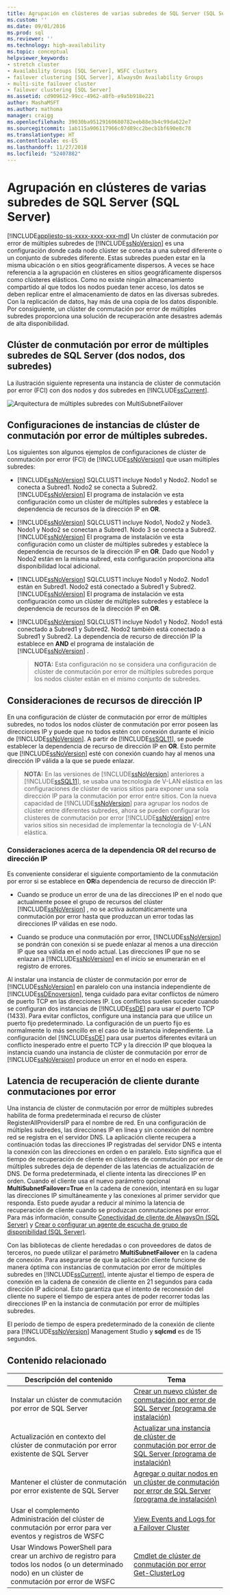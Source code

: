 ```yaml
---
title: Agrupación en clústeres de varias subredes de SQL Server (SQL Server) | Microsoft Docs
ms.custom: ''
ms.date: 09/01/2016
ms.prod: sql
ms.reviewer: ''
ms.technology: high-availability
ms.topic: conceptual
helpviewer_keywords:
- stretch cluster
- Availability Groups [SQL Server], WSFC clusters
- failover clustering [SQL Server], AlwaysOn Availability Groups
- multi-site failover cluster
- failover clustering [SQL Server]
ms.assetid: cd909612-99cc-4962-a8fb-e9a5b918e221
author: MashaMSFT
ms.author: mathoma
manager: craigg
ms.openlocfilehash: 39030ba95129160680782eeb88e3b4c99da622e7
ms.sourcegitcommit: 1ab115a906117966c07d89cc2becb1bf690e8c78
ms.translationtype: HT
ms.contentlocale: es-ES
ms.lasthandoff: 11/27/2018
ms.locfileid: "52407882"
---
```

# <a name="sql-server-multi-subnet-clustering-sql-server"></a>Agrupación en clústeres de varias subredes de SQL Server (SQL Server)
[!INCLUDE[appliesto-ss-xxxx-xxxx-xxx-md](../../../includes/appliesto-ss-xxxx-xxxx-xxx-md.md)]
  Un clúster de conmutación por error de múltiples subredes de [!INCLUDE[ssNoVersion](../../../includes/ssnoversion-md.md)] es una configuración donde cada nodo clúster se conecta a una subred diferente o un conjunto de subredes diferente. Estas subredes pueden estar en la misma ubicación o en sitios geográficamente dispersos. A veces se hace referencia a la agrupación en clústeres en sitios geográficamente dispersos como clústeres elásticos. Como no existe ningún almacenamiento compartido al que todos los nodos puedan tener acceso, los datos se deben replicar entre el almacenamiento de datos en las diversas subredes. Con la replicación de datos, hay más de una copia de los datos disponible. Por consiguiente, un clúster de conmutación por error de múltiples subredes proporciona una solución de recuperación ante desastres además de alta disponibilidad.  
  
   
##  <a name="VisualElement"></a> Clúster de conmutación por error de múltiples subredes de SQL Server (dos nodos, dos subredes)  
 La ilustración siguiente representa una instancia de clúster de conmutación por error (FCI) con dos nodos y dos subredes en [!INCLUDE[ssCurrent](../../../includes/sscurrent-md.md)].  
  
 ![Arquitectura de múltiples subredes con MultiSubnetFailover](../../../sql-server/failover-clusters/windows/media/multi-subnet-architecture-withmultisubnetfailoverparam.gif "Arquitectura de múltiples subredes con MultiSubnetFailover")  
  
  
##  <a name="Configurations"></a> Configuraciones de instancias de clúster de conmutación por error de múltiples subredes.  
 Los siguientes son algunos ejemplos de configuraciones de clúster de conmutación por error (FCI) de [!INCLUDE[ssNoVersion](../../../includes/ssnoversion-md.md)] que usan múltiples subredes:  
  
-   [!INCLUDE[ssNoVersion](../../../includes/ssnoversion-md.md)] SQLCLUST1 incluye Nodo1 y Nodo2. Nodo1 se conecta a Subred1. Nodo2 se conecta a Subred2. [!INCLUDE[ssNoVersion](../../../includes/ssnoversion-md.md)] El programa de instalación ve esta configuración como un clúster de múltiples subredes y establece la dependencia de recursos de la dirección IP en **OR**.  
  
-   [!INCLUDE[ssNoVersion](../../../includes/ssnoversion-md.md)] SQLCLUST1 incluye Nodo1, Nodo2 y Node3. Nodo1 y Nodo2 se conectan a Subred1. Nodo 3 se conecta a Subred2. [!INCLUDE[ssNoVersion](../../../includes/ssnoversion-md.md)] El programa de instalación ve esta configuración como un clúster de múltiples subredes y establece la dependencia de recursos de la dirección IP en **OR**. Dado que Nodo1 y Nodo2 están en la misma subred, esta configuración proporciona alta disponibilidad local adicional.  
  
-   [!INCLUDE[ssNoVersion](../../../includes/ssnoversion-md.md)] SQLCLUST1 incluye Nodo1 y Nodo2. Nodo1 están en Subred1. Nodo2 está conectado a Subred1 y Subred2. [!INCLUDE[ssNoVersion](../../../includes/ssnoversion-md.md)] El programa de instalación ve esta configuración como un clúster de múltiples subredes y establece la dependencia de recursos de la dirección IP en **OR**.  
  
-   [!INCLUDE[ssNoVersion](../../../includes/ssnoversion-md.md)] SQLCLUST1 incluye Nodo1 y Nodo2. Nodo1 está conectado a Subred1 y Subred2. Nodo2 también está conectado a Subred1 y Subred2. La dependencia de recurso de dirección IP la establece en **AND** el programa de instalación de [!INCLUDE[ssNoVersion](../../../includes/ssnoversion-md.md)] .  
  
    > **NOTA:** Esta configuración no se considera una configuración de clúster de conmutación por error de múltiples subredes porque los nodos clúster están en el mismo conjunto de subredes.  
  
##  <a name="ComponentsAndConcepts"></a> Consideraciones de recursos de dirección IP  
 En una configuración de clúster de conmutación por error de múltiples subredes, no todos los nodos clúster de conmutación por error poseen las direcciones IP y puede que no todos estén con conexión durante el inicio de [!INCLUDE[ssNoVersion](../../../includes/ssnoversion-md.md)]. A partir de [!INCLUDE[ssSQL11](../../../includes/sssql11-md.md)], se puede establecer la dependencia de recurso de dirección IP en **OR**. Esto permite que [!INCLUDE[ssNoVersion](../../../includes/ssnoversion-md.md)] esté con conexión cuando hay al menos una dirección IP válida a la que se puede enlazar.  
  
> **NOTA:** En las versiones de [!INCLUDE[ssNoVersion](../../../includes/ssnoversion-md.md)] anteriores a [!INCLUDE[ssSQL11](../../../includes/sssql11-md.md)], se usaba una tecnología de V-LAN elástica en las configuraciones de clúster de varios sitios para exponer una sola dirección IP para la conmutación por error entre sitios. Con la nueva capacidad de [!INCLUDE[ssNoVersion](../../../includes/ssnoversion-md.md)] para agrupar los nodos de clúster entre diferentes subredes, ahora se pueden configurar los clústeres de conmutación por error [!INCLUDE[ssNoVersion](../../../includes/ssnoversion-md.md)] entre varios sitios sin necesidad de implementar la tecnología de V-LAN elástica.  
  
### <a name="ip-address-resource-or-dependency-considerations"></a>Consideraciones acerca de la dependencia OR del recurso de dirección IP  
 Es conveniente considerar el siguiente comportamiento de la conmutación por error si se establece en **OR**la dependencia de recurso de dirección IP:  
  
-   Cuando se produce un error de una de las direcciones IP en el nodo que actualmente posee el grupo de recursos del clúster [!INCLUDE[ssNoVersion](../../../includes/ssnoversion-md.md)] , no se activa automáticamente una conmutación por error hasta que produzcan un error todas las direcciones IP válidas en ese nodo.  
  
-   Cuando se produce una conmutación por error, [!INCLUDE[ssNoVersion](../../../includes/ssnoversion-md.md)] se pondrán con conexión si se puede enlazar al menos a una dirección IP que sea válida en el nodo actual. Las direcciones IP que no se enlazan a [!INCLUDE[ssNoVersion](../../../includes/ssnoversion-md.md)] en el inicio se enumerarán en el registro de errores.  
  
   
 Al instalar una instancia de clúster de conmutación por error de [!INCLUDE[ssNoVersion](../../../includes/ssnoversion-md.md)] en paralelo con una instancia independiente de [!INCLUDE[ssDEnoversion](../../../includes/ssdenoversion-md.md)], tenga cuidado para evitar conflictos de número de puerto TCP en las direcciones IP. Los conflictos suelen suceder cuando se configuran dos instancias de [!INCLUDE[ssDE](../../../includes/ssde-md.md)] para usar el puerto TCP (1433). Para evitar conflictos, configure una instancia para que utilice un puerto fijo predeterminado. La configuración de un puerto fijo es normalmente lo más sencillo en el caso de la instancia independiente. La configuración del [!INCLUDE[ssDE](../../../includes/ssde-md.md)] para usar puertos diferentes evitará un conflicto inesperado entre el puerto TCP y la dirección IP que bloquea la instancia cuando una instancia de clúster de conmutación por error de [!INCLUDE[ssNoVersion](../../../includes/ssnoversion-md.md)] produce un error en el nodo en espera.  
  
##  <a name="DNS"></a> Latencia de recuperación de cliente durante conmutaciones por error  
 Una instancia de clúster de conmutación por error de múltiples subredes habilita de forma predeterminada el recurso de clúster RegisterAllProvidersIP para el nombre de red. En una configuración de múltiples subredes, las direcciones IP en línea y sin conexión del nombre red se registra en el servidor DNS. La aplicación cliente recupera a continuación todas las direcciones IP registradas del servidor DNS e intenta la conexión con las direcciones en orden o en paralelo. Esto significa que el tiempo de recuperación de cliente en clústeres de conmutación por error de múltiples subredes deja de depender de las latencias de actualización de DNS. De forma predeterminada, el cliente intenta las direcciones IP en orden. Cuando el cliente usa el nuevo parámetro opcional **MultiSubnetFailover=True** en la cadena de conexión, intentará en su lugar las direcciones IP simultáneamente y las conexiones al primer servidor que responda. Esto puede ayudar a reducir al mínimo la latencia de recuperación de cliente cuando se produzcan conmutaciones por error. Para más información, consulte [Conectividad de cliente de AlwaysOn (SQL Server)](../../../database-engine/availability-groups/windows/always-on-client-connectivity-sql-server.md) y [Crear o configurar un agente de escucha de grupo de disponibilidad (SQL Server)](../../../database-engine/availability-groups/windows/create-or-configure-an-availability-group-listener-sql-server.md).  
  
 Con las bibliotecas de cliente heredadas o con proveedores de datos de terceros, no puede utilizar el parámetro **MultiSubnetFailover** en la cadena de conexión. Para asegurarse de que la aplicación cliente funcione de manera óptima con instancias de conmutación por error de múltiples subredes en [!INCLUDE[ssCurrent](../../../includes/sscurrent-md.md)], intente ajustar el tiempo de espera de conexión en la cadena de conexión de cliente en 21 segundos para cada dirección IP adicional. Esto garantiza que el intento de reconexión del cliente no supere el tiempo de espera antes de poder recorrer todas las direcciones IP en la instancia de conmutación por error de múltiples subredes.  
  
 El período de tiempo de espera predeterminado de la conexión de cliente para [!INCLUDE[ssNoVersion](../../../includes/ssnoversion-md.md)] Management Studio y **sqlcmd** es de 15 segundos.  
  
   
##  <a name="RelatedContent"></a> Contenido relacionado  
  
|Descripción del contenido|Tema|  
|-------------------------|-----------|  
|Instalar un clúster de conmutación por error de SQL Server|[Crear un nuevo clúster de conmutación por error de SQL Server (programa de instalación)](../../../sql-server/failover-clusters/install/create-a-new-sql-server-failover-cluster-setup.md)|  
|Actualización en contexto del clúster de conmutación por error existente de SQL Server|[Actualizar una instancia de clúster de conmutación por error de SQL Server &#40;programa de instalación&#41;](../../../sql-server/failover-clusters/windows/upgrade-a-sql-server-failover-cluster-instance-setup.md)|  
|Mantener el clúster de conmutación por error existente de SQL Server|[Agregar o quitar nodos en un clúster de conmutación por error de SQL Server &#40;programa de instalación&#41;](../../../sql-server/failover-clusters/install/add-or-remove-nodes-in-a-sql-server-failover-cluster-setup.md)|  
|Usar el complemento Administración del clúster de conmutación por error para ver eventos y registros de WSFC|[View Events and Logs for a Failover Cluster](https://technet.microsoft.com/library/cc772342\(WS.10\).aspx)|  
|Usar Windows PowerShell para crear un archivo de registro para todos los nodos (o un determinado nodo) en un clúster de conmutación por error de WSFC|[Cmdlet de clúster de conmutación por error Get-ClusterLog](https://technet.microsoft.com/library/ee461045.aspx)|  
  

  
  
